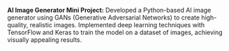 **AI Image Generator Mini Project:** Developed a Python-based AI image generator using GANs (Generative Adversarial Networks) to create high-quality, realistic images. Implemented deep learning techniques with TensorFlow and Keras to train the model on a dataset of images, achieving visually appealing results.
